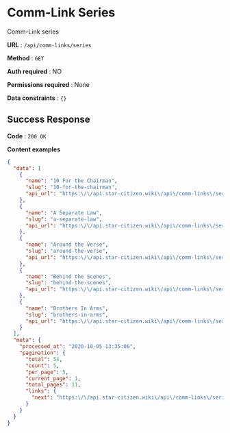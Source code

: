 # Comm-Link Series

Comm-Link series

**URL** : `/api/comm-links/series`

**Method** : `GET`

**Auth required** : NO

**Permissions required** : None

**Data constraints** : `{}`

## Success Response

**Code** : `200 OK`

**Content examples**

```json
{
  "data": [
    {
      "name": "10 For the Chairman",
      "slug": "10-for-the-chairman",
      "api_url": "https:\/\/api.star-citizen.wiki\/api\/comm-links\/series\/10-for-the-chairman"
    },
    {
      "name": "A Separate Law",
      "slug": "a-separate-law",
      "api_url": "https:\/\/api.star-citizen.wiki\/api\/comm-links\/series\/a-separate-law"
    },
    {
      "name": "Around the Verse",
      "slug": "around-the-verse",
      "api_url": "https:\/\/api.star-citizen.wiki\/api\/comm-links\/series\/around-the-verse"
    },
    {
      "name": "Behind the Scenes",
      "slug": "behind-the-scenes",
      "api_url": "https:\/\/api.star-citizen.wiki\/api\/comm-links\/series\/behind-the-scenes"
    },
    {
      "name": "Brothers In Arms",
      "slug": "brothers-in-arms",
      "api_url": "https:\/\/api.star-citizen.wiki\/api\/comm-links\/series\/brothers-in-arms"
    }
  ],
  "meta": {
    "processed_at": "2020-10-05 13:35:06",
    "pagination": {
      "total": 54,
      "count": 5,
      "per_page": 5,
      "current_page": 1,
      "total_pages": 11,
      "links": {
        "next": "https:\/\/api.star-citizen.wiki\/api\/comm-links\/series?page=2"
      }
    }
  }
}
```
